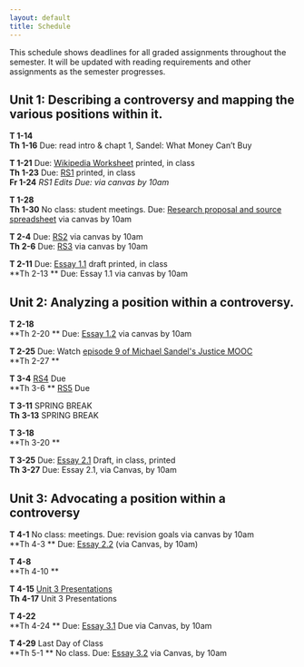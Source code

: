 ```yaml
---
layout: default
title: Schedule
---
```

This schedule shows deadlines for all graded assignments throughout the semester. It will be updated with reading requirements and other assignments as the semester progresses.

## Unit 1: Describing a controversy and mapping the various positions within it. 

**T   1-14**  
**Th 1-16**		Due: read intro & chapt 1, Sandel: What Money Can’t Buy  

**T   1-21**	Due: [Wikipedia Worksheet](documents/wikipedia.docx) printed, in class  
**Th 1-23**		Due: [RS1](assignments/r1.html) printed, in class  
**Fr  1-24**	*RS1 Edits Due: via canvas by 10am*  

**T   1-28**	  
**Th 1-30**		No class: student meetings. Due: [Research proposal and source spreadsheet](assignments/proposal.html) via canvas by 10am   


**T   2-4**		Due: [RS2](assignments/r3.html) via canvas by 10am  
**Th 2-6**		Due: [RS3](assignments/r3.html) via canvas by 10am  

**T   2-11**	Due: [Essay 1.1](assignments/essay1.html) draft printed, in class   
**Th 2-13 **	Due: Essay 1.1 via canvas by 10am    
 
## Unit 2: Analyzing a position within a controversy.      

**T   2-18**   
**Th 2-20 **	Due: [Essay 1.2](assignments/revisions.html) via canvas by 10am  

**T   2-25**  	Due: Watch [episode 9 of Michael Sandel's Justice MOOC](http://www.justiceharvard.org/2011/02/episode-09/#watch)  
**Th 2-27 **   

**T   3-4**		[RS4](assignments/r4.html) Due  
**Th 3-6 **		[RS5](assignments/r5.html) Due  

**T   3-11**	SPRING BREAK  
**Th 3-13**		SPRING BREAK  

**T   3-18**  
**Th 3-20 **  

**T   3-25**	Due: [Essay 2.1](assignments/essay2.html) Draft, in class, printed  
**Th 3-27**		Due: Essay 2.1, via Canvas, by 10am  

## Unit 3: Advocating a position within a controversy   


**T   4-1**		No class: meetings. Due: revision goals via canvas by 10am  
**Th 4-3 **		Due: [Essay 2.2](assignments/revisions.html) (via Canvas, by 10am)  

**T   4-8**   	  
**Th 4-10 **   

**T   4-15**	[Unit 3 Presentations](assignments/presentation.html)  
**Th 4-17**		Unit 3 Presentations  

**T   4-22**    
**Th 4-24 **	Due: [Essay 3.1](assignments/essay3.html) Due via Canvas, by 10am  

**T   4-29**	Last Day of Class  
**Th 5-1 **		No class. Due: [Essay 3.2](assignments/revisions.html) via Canvas, by 10am  